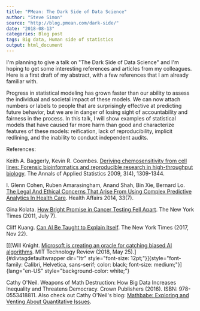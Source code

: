 ```yaml
---
title: "PMean: The Dark Side of Data Science"
author: "Steve Simon"
source: "http://blog.pmean.com/dark-side/"
date: "2018-08-13"
categories: Blog post
tags: Big data, Human side of statistics
output: html_document
---
```


I'm planning to give a talk on "The Dark Side of Data Science" and I'm
hoping to get some interesting references and articles from my
colleagues. Here is a first draft of my abstract, with a few references
that I am already familiar with.

<!---More--->

Progress in statistical modeling has grown faster than our ability to
assess the individual and societal impact of these models. We can now
attach numbers or labels to people that are surprisingly effective at
predicting future behavior, but we are in danger of losing sight of
accountability and fairness in the process. In this talk, I will show
examples of statistical models that have caused far more harm than good
and characterize features of these models: reification, lack of
reproducibility, implicit redlining, and the inability to conduct
independent audits.

References:

Keith A. Baggerly, Kevin R. Coombes. [Deriving chemosensitivity from
cell lines: Forensic bioinformatics and reproducible research in
high-throughput biology](https://www.jstor.org/stable/27801549). The
Annals of Applied Statistics 2009, 3(4), 1309-1344.

I. Glenn Cohen, Ruben Amarasingham, Anand Shah, Bin Xie, Bernard Lo.
[The Legal And Ethical Concerns That Arise From Using Complex Predictive
Analytics In Health
Care](https://www.healthaffairs.org/doi/full/10.1377/hlthaff.2014.0048).
Health Affairs 2014, 33(7).

Gina Kolata. [How Bright Promise in Cancer Testing Fell
Apart](http://www.nytimes.com/2011/07/08/health/research/08genes.html).
The New York Times (2011, July 7).

Cliff Kuang. [Can AI Be Taught to Explain
Itself](https://www.nytimes.com/2017/11/21/magazine/can-ai-be-taught-to-explain-itself.html).
The New York Times (2017, Nov 22).

[[[Will Knight. [Microsoft is creating an oracle for catching biased AI
algorithms](https://www.technologyreview.com/s/611138/microsoft-is-creating-an-oracle-for-catching-biased-ai-algorithms).
MIT Technology Review (2018, May 25).]{#divtagdefaultwrapper dir="ltr"
style="font-size: 12pt;"}]{style="font-family: Calibri, Helvetica, sans-serif; color: black; font-size: medium;"}]{lang="en-US"
style="background-color: white;"}

Cathy O'Neil. Weapons of Math Destruction: How Big Data Increases
Inequality and Threatens Democracy. Crown Publishers (2016). ISBN:
978-0553418811. Also check out Cathy O'Neil's blog: [Mathbabe: Exploring
and Venting About Quantitative Issues](https://mathbabe.org/).


